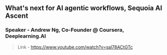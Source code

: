 ## What's next for AI agentic workflows, Sequoia AI Ascent

### Speaker - Andrew Ng, Co-Founder @ Coursera, Deeplearning.AI

> Link - https://www.youtube.com/watch?v=sal78ACtGTc